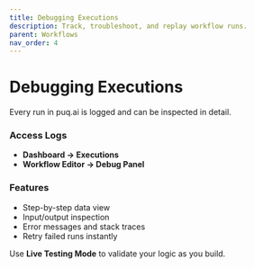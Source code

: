 ```yaml
---
title: Debugging Executions
description: Track, troubleshoot, and replay workflow runs.
parent: Workflows
nav_order: 4
---
```


# Debugging Executions

Every run in puq.ai is logged and can be inspected in detail.

### Access Logs
- **Dashboard → Executions**
- **Workflow Editor → Debug Panel**

### Features
- Step-by-step data view  
- Input/output inspection  
- Error messages and stack traces  
- Retry failed runs instantly  

Use **Live Testing Mode** to validate your logic as you build.